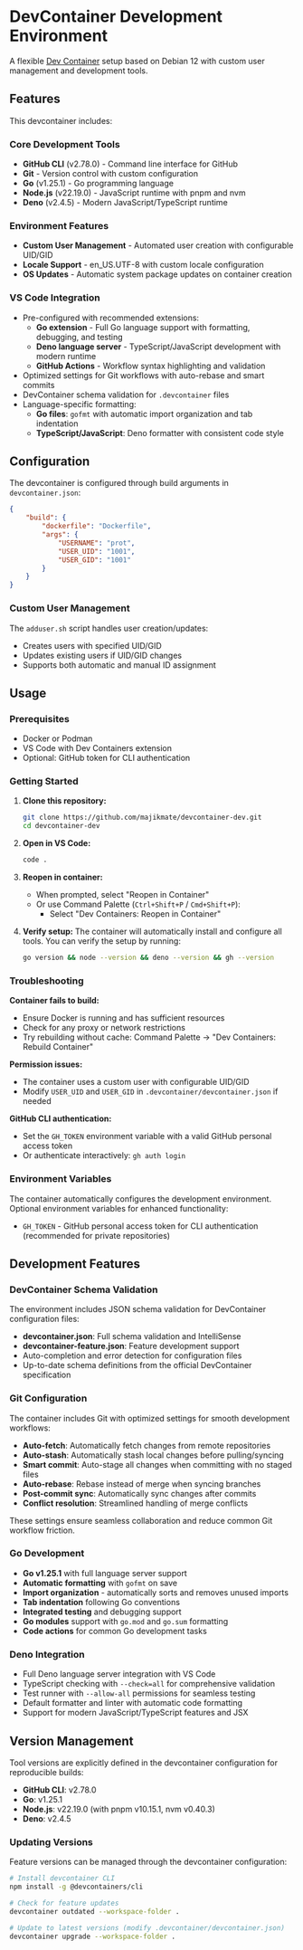 # DevContainer Development Environment

A flexible [Dev Container](https://containers.dev/) setup based on Debian 12
with custom user management and development tools.

## Features

This devcontainer includes:

### Core Development Tools

- **GitHub CLI** (v2.78.0) - Command line interface for GitHub
- **Git** - Version control with custom configuration
- **Go** (v1.25.1) - Go programming language
- **Node.js** (v22.19.0) - JavaScript runtime with pnpm and nvm
- **Deno** (v2.4.5) - Modern JavaScript/TypeScript runtime

### Environment Features

- **Custom User Management** - Automated user creation with configurable UID/GID
- **Locale Support** - en_US.UTF-8 with custom locale configuration
- **OS Updates** - Automatic system package updates on container creation

### VS Code Integration

- Pre-configured with recommended extensions:
  - **Go extension** - Full Go language support with formatting, debugging, and
    testing
  - **Deno language server** - TypeScript/JavaScript development with modern
    runtime
  - **GitHub Actions** - Workflow syntax highlighting and validation
- Optimized settings for Git workflows with auto-rebase and smart commits
- DevContainer schema validation for `.devcontainer` files
- Language-specific formatting:
  - **Go files**: `gofmt` with automatic import organization and tab indentation
  - **TypeScript/JavaScript**: Deno formatter with consistent code style

## Configuration

The devcontainer is configured through build arguments in `devcontainer.json`:

```json
{
    "build": {
        "dockerfile": "Dockerfile",
        "args": {
            "USERNAME": "prot",
            "USER_UID": "1001",
            "USER_GID": "1001"
        }
    }
}
```

### Custom User Management

The `adduser.sh` script handles user creation/updates:

- Creates users with specified UID/GID
- Updates existing users if UID/GID changes
- Supports both automatic and manual ID assignment

## Usage

### Prerequisites

- Docker or Podman
- VS Code with Dev Containers extension
- Optional: GitHub token for CLI authentication

### Getting Started

1. **Clone this repository:**
   ```bash
   git clone https://github.com/majikmate/devcontainer-dev.git
   cd devcontainer-dev
   ```

2. **Open in VS Code:**
   ```bash
   code .
   ```

3. **Reopen in container:**
   - When prompted, select "Reopen in Container"
   - Or use Command Palette (`Ctrl+Shift+P` / `Cmd+Shift+P`):
     - Select "Dev Containers: Reopen in Container"

4. **Verify setup:** The container will automatically install and configure all
   tools. You can verify the setup by running:
   ```bash
   go version && node --version && deno --version && gh --version
   ```

### Troubleshooting

**Container fails to build:**

- Ensure Docker is running and has sufficient resources
- Check for any proxy or network restrictions
- Try rebuilding without cache: Command Palette → "Dev Containers: Rebuild
  Container"

**Permission issues:**

- The container uses a custom user with configurable UID/GID
- Modify `USER_UID` and `USER_GID` in `.devcontainer/devcontainer.json` if
  needed

**GitHub CLI authentication:**

- Set the `GH_TOKEN` environment variable with a valid GitHub personal access
  token
- Or authenticate interactively: `gh auth login`

### Environment Variables

The container automatically configures the development environment. Optional
environment variables for enhanced functionality:

- `GH_TOKEN` - GitHub personal access token for CLI authentication (recommended
  for private repositories)

## Development Features

### DevContainer Schema Validation

The environment includes JSON schema validation for DevContainer configuration
files:

- **devcontainer.json**: Full schema validation and IntelliSense
- **devcontainer-feature.json**: Feature development support
- Auto-completion and error detection for configuration files
- Up-to-date schema definitions from the official DevContainer specification

### Git Configuration

The container includes Git with optimized settings for smooth development
workflows:

- **Auto-fetch**: Automatically fetch changes from remote repositories
- **Auto-stash**: Automatically stash local changes before pulling/syncing
- **Smart commit**: Auto-stage all changes when committing with no staged files
- **Auto-rebase**: Rebase instead of merge when syncing branches
- **Post-commit sync**: Automatically sync changes after commits
- **Conflict resolution**: Streamlined handling of merge conflicts

These settings ensure seamless collaboration and reduce common Git workflow
friction.

### Go Development

- **Go v1.25.1** with full language server support
- **Automatic formatting** with `gofmt` on save
- **Import organization** - automatically sorts and removes unused imports
- **Tab indentation** following Go conventions
- **Integrated testing** and debugging support
- **Go modules** support with `go.mod` and `go.sum` formatting
- **Code actions** for common Go development tasks

### Deno Integration

- Full Deno language server integration with VS Code
- TypeScript checking with `--check=all` for comprehensive validation
- Test runner with `--allow-all` permissions for seamless testing
- Default formatter and linter with automatic code formatting
- Support for modern JavaScript/TypeScript features and JSX

## Version Management

Tool versions are explicitly defined in the devcontainer configuration for
reproducible builds:

- **GitHub CLI**: v2.78.0
- **Go**: v1.25.1
- **Node.js**: v22.19.0 (with pnpm v10.15.1, nvm v0.40.3)
- **Deno**: v2.4.5

### Updating Versions

Feature versions can be managed through the devcontainer configuration:

```bash
# Install devcontainer CLI
npm install -g @devcontainers/cli

# Check for feature updates
devcontainer outdated --workspace-folder .

# Update to latest versions (modify .devcontainer/devcontainer.json)
devcontainer upgrade --workspace-folder .
```
